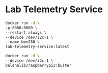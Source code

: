 # Lab Telemetry Service

```bash
docker run -d \
-p 8080:8080 \
--restart always \
--device /dev/i2c-1 \
--name bme280 \
lab-telemetry-service:latest
```


```bash
docker run -d \
--device /dev/i2c-1 \
balenalib/raspberrypi3:buster
```